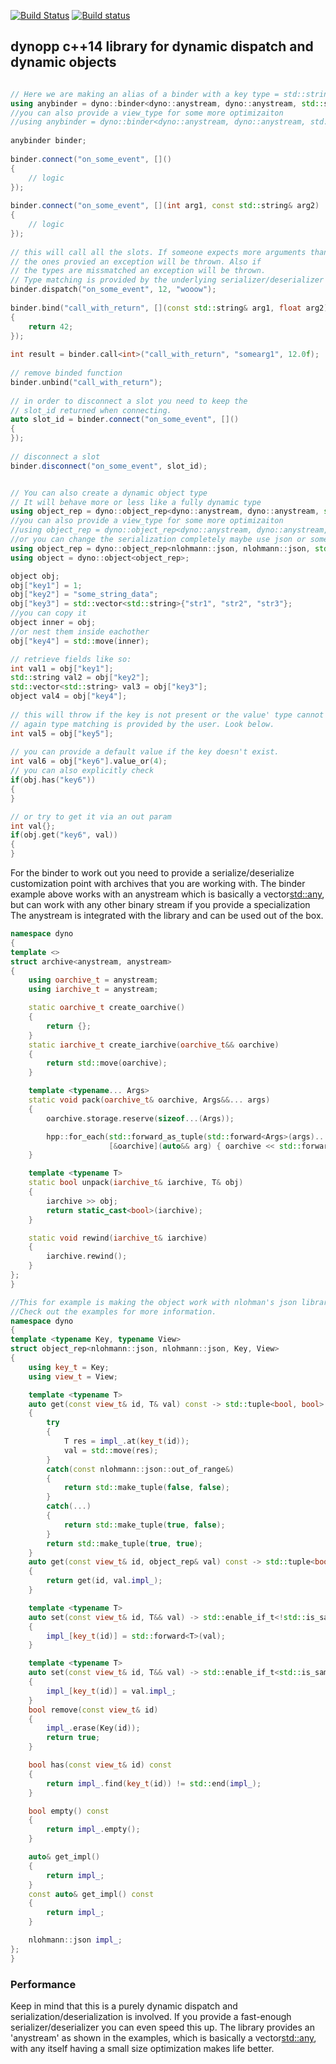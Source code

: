 [![Build Status](https://travis-ci.org/volcoma/dynopp.svg?branch=master)](https://travis-ci.org/volcoma/dynopp)
[![Build status](https://ci.appveyor.com/api/projects/status/uexodqmh9u2qabc6?svg=true)](https://ci.appveyor.com/project/volcoma/dynopp)

## dynopp c++14 library for dynamic dispatch and dynamic objects 

```c++

// Here we are making an alias of a binder with a key type = std::string
using anybinder = dyno::binder<dyno::anystream, dyno::anystream, std::string>;
//you can also provide a view_type for some more optimizaiton
//using anybinder = dyno::binder<dyno::anystream, dyno::anystream, std::string, std::string_view>;
    
anybinder binder;
    
binder.connect("on_some_event", []()
{
    // logic
});
    
binder.connect("on_some_event", [](int arg1, const std::string& arg2)
{
    // logic
});
    
// this will call all the slots. If someone expects more arguments than
// the ones provied an exception will be thrown. Also if
// the types are missmatched an exception will be thrown.
// Type matching is provided by the underlying serializer/deserializer
binder.dispatch("on_some_event", 12, "wooow");
   
binder.bind("call_with_return", [](const std::string& arg1, float arg2)
{
    return 42;
});
    
int result = binder.call<int>("call_with_return", "somearg1", 12.0f);
    
// remove binded function
binder.unbind("call_with_return");
    
// in order to disconnect a slot you need to keep the
// slot_id returned when connecting.
auto slot_id = binder.connect("on_some_event", []()
{
});
    
// disconnect a slot    
binder.disconnect("on_some_event", slot_id);


// You can also create a dynamic object type
// It will behave more or less like a fully dynamic type
using object_rep = dyno::object_rep<dyno::anystream, dyno::anystream, std::string>;
//you can also provide a view_type for some more optimizaiton
//using object_rep = dyno::object_rep<dyno::anystream, dyno::anystream, std::string, std::string_view>;
//or you can change the serialization completely maybe use json or some custom binary format? It's all up to you.
using object_rep = dyno::object_rep<nlohmann::json, nlohmann::json, std::string, hpp::string_view>;
using object = dyno::object<object_rep>;

object obj;
obj["key1"] = 1;
obj["key2"] = "some_string_data";
obj["key3"] = std::vector<std::string>{"str1", "str2", "str3"};
//you can copy it
object inner = obj;
//or nest them inside eachother
obj["key4"] = std::move(inner);

// retrieve fields like so:
int val1 = obj["key1"];
std::string val2 = obj["key2"];
std::vector<std::string> val3 = obj["key3"];   
object val4 = obj["key4"];
    
// this will throw if the key is not present or the value' type cannot be matched
// again type matching is provided by the user. Look below.
int val5 = obj["key5"];
    
// you can provide a default value if the key doesn't exist.
int val6 = obj["key6"].value_or(4);
// you can also explicitly check
if(obj.has("key6"))
{
}

// or try to get it via an out param
int val{};
if(obj.get("key6", val))
{
}
```

For the binder to work out you need to provide a serialize/deserialize customization point
with archives that you are working with. 
The binder example above works with an anystream which is basically a vector<std::any>, but can work
with any other binary stream if you provide a specialization
The anystream is integrated with the library and can be used out of the box.
```c++
namespace dyno
{
template <>
struct archive<anystream, anystream>
{
	using oarchive_t = anystream;
	using iarchive_t = anystream;

	static oarchive_t create_oarchive()
	{
		return {};
	}
	static iarchive_t create_iarchive(oarchive_t&& oarchive)
	{
		return std::move(oarchive);
	}

	template <typename... Args>
	static void pack(oarchive_t& oarchive, Args&&... args)
	{
		oarchive.storage.reserve(sizeof...(Args));

		hpp::for_each(std::forward_as_tuple(std::forward<Args>(args)...),
					  [&oarchive](auto&& arg) { oarchive << std::forward<decltype(arg)>(arg); });
	}

	template <typename T>
	static bool unpack(iarchive_t& iarchive, T& obj)
	{
		iarchive >> obj;
		return static_cast<bool>(iarchive);
	}

	static void rewind(iarchive_t& iarchive)
	{
		iarchive.rewind();
	}
};
}

//This for example is making the object work with nlohman's json library
//Check out the examples for more information.
namespace dyno
{
template <typename Key, typename View>
struct object_rep<nlohmann::json, nlohmann::json, Key, View>
{
	using key_t = Key;
	using view_t = View;

	template <typename T>
	auto get(const view_t& id, T& val) const -> std::tuple<bool, bool>
	{
		try
		{
			T res = impl_.at(key_t(id));
			val = std::move(res);
		}
		catch(const nlohmann::json::out_of_range&)
		{
			return std::make_tuple(false, false);
		}
		catch(...)
		{
			return std::make_tuple(true, false);
		}
		return std::make_tuple(true, true);
	}
	auto get(const view_t& id, object_rep& val) const -> std::tuple<bool, bool>
	{
		return get(id, val.impl_);
	}

	template <typename T>
	auto set(const view_t& id, T&& val) -> std::enable_if_t<!std::is_same<std::decay_t<T>, object_rep>::value>
	{
		impl_[key_t(id)] = std::forward<T>(val);
	}

	template <typename T>
	auto set(const view_t& id, T&& val) -> std::enable_if_t<std::is_same<std::decay_t<T>, object_rep>::value>
	{
		impl_[key_t(id)] = val.impl_;
	}
	bool remove(const view_t& id)
	{
		impl_.erase(Key(id));
		return true;
	}

	bool has(const view_t& id) const
	{
		return impl_.find(key_t(id)) != std::end(impl_);
	}

	bool empty() const
	{
		return impl_.empty();
	}

	auto& get_impl()
	{
		return impl_;
	}
	const auto& get_impl() const
	{
		return impl_;
	}

	nlohmann::json impl_;
};
}

```

### Performance
Keep in mind that this is a purely dynamic dispatch and serialization/deserialization is involved.
If you provide a fast-enough serializer/deserializer you can even speed this up. The library provides
an 'anystream' as shown in the examples, which is basically a vector<std::any>, with any itself having a small size optimization
makes life better.

